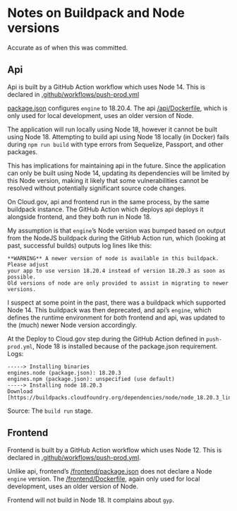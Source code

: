 # Notes on Buildpack and Node versions

Accurate as of when this was committed.

## Api

Api is built by a GitHub Action workflow which uses Node 14. This is declared in
[.github/workflows/push-prod.yml](/.github/workflows/push-prod.yml)

[package.json](/api/package.json) configures `engine` to 18.20.4. The api
[/api/Dockerfile](Dockerfile), which is only used for local development, uses an
older version of Node.

The application will run locally using Node 18, however it cannot be built using
Node 18. Attempting to build api using Node 18 locally (in Docker) fails during
`npm run build` with type errors from Sequelize, Passport, and other packages.

This has implications for maintaining api in the future. Since the application can
only be built using Node 14, updating its dependencies will be limited by this Node
version, making it likely that some vulnerabilities cannot be resolved without
potentially significant source code changes.

On Cloud.gov, api and frontend run in the same process, by the same buildpack
instance. The GitHub Action which deploys api deploys it alongside frontend, and
they both run in Node 18.

My assumption is that `engine`’s Node version was bumped based on output from the
NodeJS buildpack during the GitHub Action run, which (looking at past, successful
builds) outputs log lines like this:

```
**WARNING** A newer version of node is available in this buildpack. Please adjust
your app to use version 18.20.4 instead of version 18.20.3 as soon as possible.
Old versions of node are only provided to assist in migrating to newer versions.
```

I suspect at some point in the past, there was a buildpack which supported Node 14.
This buildpack was then deprecated, and api’s `engine`, which defines the runtime
environment for both frontend and api, was updated to the (much) newer Node version
accordingly.

At the Deploy to Cloud.gov step during the GitHub Action defined in `push-prod.yml`,
Node 18 is installed because of the package.json requirement. Logs:

```
-----> Installing binaries
engines.node (package.json): 18.20.3
engines.npm (package.json): unspecified (use default)
-----> Installing node 18.20.3
Download [https://buildpacks.cloudfoundry.org/dependencies/node/node_18.20.3_linux_x64_cflinuxfs4_d8565231.tgz]
```

Source: The `build run` stage.

## Frontend

Frontend is built by a GitHub Action workflow which uses Node 12. This is declared in
[.github/workflows/push-prod.yml](/.github/workflows/push-prod.yml).

Unlike api, frontend’s [/frontend/package.json](package.json) does not declare a
Node `engine` version. The [/frontend/Dockerfile](Dockerfile), again only used for
local development, uses an older version of Node.

Frontend will not build in Node 18. It complains about `gyp`.
